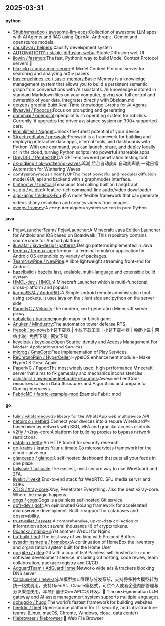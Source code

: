 ## 2025-03-31

#### python
* [Shubhamsaboo / awesome-llm-apps](https://github.com/Shubhamsaboo/awesome-llm-apps):Collection of awesome LLM apps with AI Agents and RAG using OpenAI, Anthropic, Gemini and opensource models.
* [causify-ai / helpers](https://github.com/causify-ai/helpers):Causify development system
* [AUTOMATIC1111 / stable-diffusion-webui](https://github.com/AUTOMATIC1111/stable-diffusion-webui):Stable Diffusion web UI
* [jlowin / fastmcp](https://github.com/jlowin/fastmcp):The fast, Pythonic way to build Model Context Protocol servers 🚀
* [blazickjp / arxiv-mcp-server](https://github.com/blazickjp/arxiv-mcp-server):A Model Context Protocol server for searching and analyzing arXiv papers
* [basicmachines-co / basic-memory](https://github.com/basicmachines-co/basic-memory):Basic Memory is a knowledge management system that allows you to build a persistent semantic graph from conversations with AI assistants. All knowledge is stored in standard Markdown files on your computer, giving you full control and ownership of your data. Integrates directly with Obsidan.md
* [getzep / graphiti](https://github.com/getzep/graphiti):Build Real-Time Knowledge Graphs for AI Agents
* [lllyasviel / Fooocus](https://github.com/lllyasviel/Fooocus):Focus on prompting and generating
* [commaai / openpilot](https://github.com/commaai/openpilot):openpilot is an operating system for robotics. Currently, it upgrades the driver assistance system on 300+ supported cars.
* [leminlimez / Nugget](https://github.com/leminlimez/Nugget):Unlock the fullest potential of your device
* [StructuredLabs / preswald](https://github.com/StructuredLabs/preswald):Preswald is a framework for building and deploying interactive data apps, internal tools, and dashboards with Python. With one command, you can launch, share, and deploy locally or in the cloud, turning Python scripts into powerful shareable apps.
* [GreyDGL / PentestGPT](https://github.com/GreyDGL/PentestGPT):A GPT-empowered penetration testing tool
* [ok-oldking / ok-wuthering-waves](https://github.com/ok-oldking/ok-wuthering-waves):鸣潮 后台自动战斗 自动刷声骸 一键日常 Automation for Wuthering Waves
* [comfyanonymous / ComfyUI](https://github.com/comfyanonymous/ComfyUI):The most powerful and modular diffusion model GUI, api and backend with a graph/nodes interface.
* [hinthornw / trustcall](https://github.com/hinthornw/trustcall):Tenacious tool calling built on LangGraph
* [yt-dlp / yt-dlp](https://github.com/yt-dlp/yt-dlp):A feature-rich command-line audio/video downloader
* [aigc-apps / VideoX-Fun](https://github.com/aigc-apps/VideoX-Fun):📹 A more flexible framework that can generate videos at any resolution and creates videos from images.
* [sympy / sympy](https://github.com/sympy/sympy):A computer algebra system written in pure Python

#### java
* [PojavLauncherTeam / PojavLauncher](https://github.com/PojavLauncherTeam/PojavLauncher):A Minecraft: Java Edition Launcher for Android and iOS based on Boardwalk. This repository contains source code for Android platform.
* [iluwatar / java-design-patterns](https://github.com/iluwatar/java-design-patterns):Design patterns implemented in Java
* [termux / termux-app](https://github.com/termux/termux-app):Termux - a terminal emulator application for Android OS extendible by variety of packages.
* [TeamNewPipe / NewPipe](https://github.com/TeamNewPipe/NewPipe):A libre lightweight streaming front-end for Android.
* [bazelbuild / bazel](https://github.com/bazelbuild/bazel):a fast, scalable, multi-language and extensible build system
* [HMCL-dev / HMCL](https://github.com/HMCL-dev/HMCL):A Minecraft Launcher which is multi-functional, cross-platform and popular
* [karma9874 / AndroRAT](https://github.com/karma9874/AndroRAT):A Simple android remote administration tool using sockets. It uses java on the client side and python on the server side
* [PaperMC / Velocity](https://github.com/PaperMC/Velocity):The modern, next-generation Minecraft server proxy.
* [cabaletta / baritone](https://github.com/cabaletta/baritone):google maps for block game
* [Anuken / Mindustry](https://github.com/Anuken/Mindustry):The automation tower defense RTS
* [freeok / so-novel](https://github.com/freeok/so-novel):小说下载器 | 小说下载工具 | 小说下载神器 | 免费小说 | 网络小说 | 免费下载 | 网文下载
* [keycloak / keycloak](https://github.com/keycloak/keycloak):Open Source Identity and Access Management For Modern Applications and Services
* [microg / GmsCore](https://github.com/microg/GmsCore):Free implementation of Play Services
* [ReChronoRain / HyperCeiler](https://github.com/ReChronoRain/HyperCeiler):HyperOS enhancement module - Make HyperOS Great Again!
* [PaperMC / Paper](https://github.com/PaperMC/Paper):The most widely used, high performance Minecraft server that aims to fix gameplay and mechanics inconsistencies
* [ashishps1 / awesome-leetcode-resources](https://github.com/ashishps1/awesome-leetcode-resources):Awesome LeetCode resources to learn Data Structures and Algorithms and prepare for Coding Interviews.
* [FabricMC / fabric-example-mod](https://github.com/FabricMC/fabric-example-mod):Example Fabric mod

#### go
* [tulir / whatsmeow](https://github.com/tulir/whatsmeow):Go library for the WhatsApp web multidevice API
* [netbirdio / netbird](https://github.com/netbirdio/netbird):Connect your devices into a secure WireGuard®-based overlay network with SSO, MFA and granular access controls.
* [v2fly / v2ray-core](https://github.com/v2fly/v2ray-core):A platform for building proxies to bypass network restrictions.
* [dstotijn / hetty](https://github.com/dstotijn/hetty):An HTTP toolkit for security research.
* [go-kratos / kratos](https://github.com/go-kratos/kratos):Your ultimate Go microservices framework for the cloud-native era.
* [glanceapp / glance](https://github.com/glanceapp/glance):A self-hosted dashboard that puts all your feeds in one place
* [tailscale / tailscale](https://github.com/tailscale/tailscale):The easiest, most secure way to use WireGuard and 2FA.
* [livekit / livekit](https://github.com/livekit/livekit):End-to-end stack for WebRTC. SFU media server and SDKs.
* [XTLS / Xray-core](https://github.com/XTLS/Xray-core):Xray, Penetrates Everything. Also the best v2ray-core. Where the magic happens.
* [gogs / gogs](https://github.com/gogs/gogs):Gogs is a painless self-hosted Git service
* [gofr-dev / gofr](https://github.com/gofr-dev/gofr):An opinionated GoLang framework for accelerated microservice development. Built in support for databases and observability.
* [trustwallet / assets](https://github.com/trustwallet/assets):A comprehensive, up-to-date collection of information about several thousands (!) of crypto tokens.
* [0xJacky / nginx-ui](https://github.com/0xJacky/nginx-ui):Yet another WebUI for Nginx
* [bufbuild / buf](https://github.com/bufbuild/buf):The best way of working with Protocol Buffers.
* [sysadminsmedia / homebox](https://github.com/sysadminsmedia/homebox):A continuation of HomeBox the inventory and organization system built for the Home User
* [go-gitea / gitea](https://github.com/go-gitea/gitea):Git with a cup of tea! Painless self-hosted all-in-one software development service, including Git hosting, code review, team collaboration, package registry and CI/CD
* [AdguardTeam / AdGuardHome](https://github.com/AdguardTeam/AdGuardHome):Network-wide ads & trackers blocking DNS server
* [Calcium-Ion / new-api](https://github.com/Calcium-Ion/new-api):AI模型接口管理与分发系统，支持将多种大模型转为统一格式调用，支持OpenAI、Claude等格式，可供个人或者企业内部管理与分发渠道使用，本项目基于One API二次开发。🍥 The next-generation LLM gateway and AI asset management system supports multiple languages.
* [gohugoio / hugo](https://github.com/gohugoio/hugo):The world’s fastest framework for building websites.
* [fleetdm / fleet](https://github.com/fleetdm/fleet):Open-source platform for IT, security, and infrastructure teams. (Linux, macOS, Chrome, Windows, cloud, data center)
* [filebrowser / filebrowser](https://github.com/filebrowser/filebrowser):📂 Web File Browser
